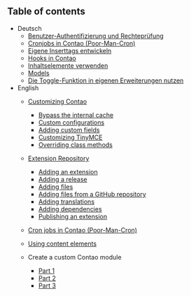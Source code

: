 ## Table of contents

* Deutsch
    * [Benutzer-Authentifizierung und Rechteprüfung](de/Benutzer-Authentifizierung-und-Rechtepruefung.md)
    * [Cronjobs in Contao (Poor-Man-Cron)](de/Cronjobs-in-Contao.md)
    * [Eigene Inserttags entwickeln](de/Eigene-Inserttags.md)
    * [Hooks in Contao](de/Hooks-in-Contao.md)
    * [Inhaltselemente verwenden](de/Inhaltselemente-verwenden.md)
    * [Models](de/Models.md)
    * [Die Toggle-Funktion in eigenen Erweiterungen nutzen](de/Toggle-Funktion-in-eigenen-Erweiterungen.md)
* English
    * [Customizing Contao](customizing-contao/README.md)
        * [Bypass the internal cache](customizing-contao/bypass-the-internal-cache.md)
        * [Custom configurations](customizing-contao/custom-configurations.md)
        * [Adding custom fields](customizing-contao/adding-custom-fields.md)
        * [Customizing TinyMCE](customizing-contao/customizing-tinymce.md)
        * [Overriding class methods](customizing-contao/overriding-class-methods.md)
    * [Extension Repository](extension-repository/README.md)
        * [Adding an extension](extension-repository/adding-an-extension.md)
        * [Adding a release](extension-repository/adding-a-release.md)
        * [Adding files](extension-repository/adding-files.md)
        * [Adding files from a GitHub repository](extension-repository/adding-files-from-a-github-repository.md)
        * [Adding translations](extension-repository/adding-translations.md)
        * [Adding dependencies](extension-repository/adding-dependencies.md)
        * [Publishing an extension](extension-repository/publishing-an-extension.md)

    * [Cron jobs in Contao (Poor-Man-Cron)](en/Cron-jobs-in-Contao.md)
    * [Using content elements](en/Using-Content-Elements.md)
    * Create a custom Contao module
        * [Part 1](en/custom-module/part1.md)
        * [Part 2](en/custom-module/part2.md)
        * [Part 3](en/custom-module/part3.md)
